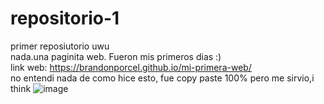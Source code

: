 # repositorio-1
primer reposiutorio uwu <br>
nada.una paginita web. Fueron mis primeros dias :) <br>
link web: https://brandonporcel.github.io/mi-primera-web/ <br>
no entendi nada de como hice esto, fue copy paste 100% pero me sirvio,i think 
![image](https://user-images.githubusercontent.com/66080281/95684228-7936d980-0bc6-11eb-988f-2525d592b563.png)
